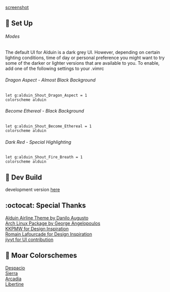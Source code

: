 [screenshot](https://user-images.githubusercontent.com/11221489/33523788-18b91dfe-d7c4-11e7-93b2-52c40f5f00c9.png)

:space_invader: Set Up
------

###### Modes 
The default UI for Alduin is a dark grey UI. However, depending on certain lighting conditions, time of day or personal preference you might want to try some of the darker or lighter versions that are available to you. To enable, add one of the following settings to your .vimrc 

###### Dragon Aspect - Almost Black Background
```VimL
let g:alduin_Shout_Dragon_Aspect = 1
colorscheme alduin 
```

###### Become Ethereal - Black Background
```VimL
let g:alduin_Shout_Become_Ethereal = 1
colorscheme alduin 
```

###### Dark Red - Special Highlighting
```VimL
let g:alduin_Shout_Fire_Breath = 1
colorscheme alduin
```

:crescent_moon: Dev Build
----------------------------
development version [here](https://github.com/AlessandroYorba/Alduin/tree/nightly)

:octocat: Special Thanks
-----------------
[Alduin Airline Theme by Danilo Augusto](https://github.com/danilo-augusto)<br>
[Arch Linux Package by George Angelopoulos](https://github.com/lathan)<br>
[KKPMW for Design Inspiration](https://github.com/KKPMW/moonshine-vim)<br>
[Romain Lafourcade for Design Inspiration](https://github.com/romainl/Apprentice)<br>
[jiyyt for UI contribution](https://github.com/jiyyt)

:octopus: Moar Colorschemes
-------
[Despacio](https://github.com/AlessandroYorba/Despacio)<br>
[Sierra](https://github.com/AlessandroYorba/Sierra)<br>
[Arcadia](https://github.com/AlessandroYorba/Arcadia)<br>
[Libertine](https://github.com/AlessandroYorba/Libertine)<br>
